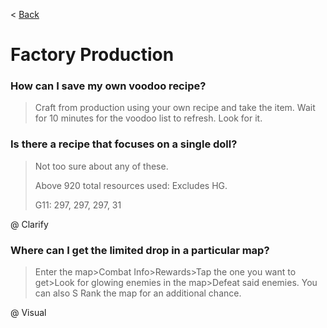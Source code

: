 < [Back](mainpage)

# Factory Production

### How can I save my own voodoo recipe?

> Craft from production using your own recipe and take the item. Wait for 10 minutes for the voodoo list to refresh. Look for it.

### Is there a recipe that focuses on a single doll?

> Not too sure about any of these.
>
> Above 920 total resources used: Excludes HG.
>
> G11: 297, 297, 297, 31

@ Clarify

### Where can I get the limited drop in a particular map?

> Enter the map>Combat Info>Rewards>Tap the one you want to get>Look for glowing enemies in the map>Defeat said enemies. You can also S Rank the map for an additional chance.

@ Visual